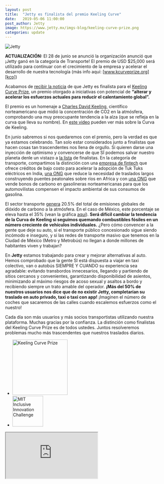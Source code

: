 ```yaml
---
layout: post
title:  "Jetty es finalista del premio Keeling Curve"
date:   2019-05-06 11:00:00
post_author: Jetty
image: https://www.jetty.mx/imgs-blog/keeling-curve-prize.png
categories: update
---
```

![Jetty]({{site.baseurl}}/imgs-blog/keeling-curve-prize.png)

<b>ACTUALIZACIÓN:</b> El 28 de junio se anunció la organización anunció que ¡Jetty ganó en la categoría de Transporte! El premio de USD $25,000 será utilizado para continuar con el crecimiento de la empresa y acelerar el desarrollo de nuestra tecnología (más info aquí: [www.kcurveprize.org][kcp])

Acabamos de [recibir la noticia][noticia] de que Jetty es finalista para el [Keeling Curve Prize,][keeling] un premio otorgado a iniciativas con potencial de <b>“alterar y acelerar los esfuerzos actuales para reducir el calentamiento global”.</b>

El premio es un homenaje a [Charles David Keeling,][charles] científico norteamericano que midió la concentración de CO2 en la atmósfera, comprobando una muy preocupante tendencia a la alza (que se refleja en la curva que lleva su nombre). En [este video][video] pueden ver más sobre la Curva de Keeling.

En junio sabremos si nos quedaremos con el premio, pero la verdad es que ya estamos celebrando. Tan solo estar considerados junto a finalistas que hacen cosas tan trascendentes nos llena de orgullo. Si quieren darse una inyección de optimismo y convencerse de que SÍ podemos salvar nuestro planeta denle un vistazo a [la lista][noticia] de finalistas. En la categoría de transporte, compartimos la distinción con una [empresa de fintech][tree] que ofrece créditos de bajo costo para acelerar la adopción de Tuk Tuks eléctricos en India, [una ONG][ong] que reduce la necesidad de traslados largos construyendo puentes peatonales sobre ríos en Africa y con [una ONG][ong2] que vende bonos de carbono en gasolineras norteamericanas para que los automovilistas compensen el impacto ambiental de sus consumos de gasolina.

El sector transporte [genera][genera] 20.5% del total de emisiones globales de dióxido de carbono a la atmósfera. En el caso de México, este porcentaje se eleva hasta el 35% (vean la gráfica [aquí][grafica]). <b>Será difícil cambiar la tendencia de la Curva de Keeling si seguimos quemando combustibles fósiles en un número creciente de vehículos individuales.</b> ¿Pero cómo convencer a la gente que deje su auto, si el transporte público concesionado sigue siendo incómodo e inseguro, y si las redes de transporte masivo que tenemos en la Ciudad de México (Metro y Metrobús) no llegan a donde millones de habitantes viven y trabajan?

En <b>Jetty</b> estamos trabajando para crear y mejorar alternativas al auto. Hemos comprobado que la gente SI está dispuesta a viajar en taxi colectivo, van o autobús SIEMPRE Y CUANDO su experiencia sea agradable: evitando transbordos innecesarios, llegando y partiendo de sitios cercanos y convenientes, garantizando disponibilidad de asientos, minimizando al máximo riesgos de acoso sexual y asaltos a bordo y recibiendo siempre un trato amable del operador. <b>¡Más del 50% de nuestros usuarios nos dice que de no existir Jetty, completarían su traslado en auto privado, taxi o taxi con app!</b> ¡Imaginen el número de coches que sacaremos de las calles cuando escalemos esfuerzos como el nuestro!

Cada día son más usuarios y más socios transportistas utilizando nuestra plataforma. Muchas gracias por la confianza. La distinción como finalistas del Keeling Curve Prize es de todos ustedes. Juntos resolveremos problemas mucho más trascendentes que nuestros traslados diarios.

<div class="col-md-12 text-center" style="margin-top: 0px">
  <ul class="alianzas">
    <li>
      <a href="https://www.kcurveprize.org" target="_blank">
        <img src="{{site.baseurl}}/imgs-prensa/keeling-curve.png" alt="Keeling Curve Prize" style="width: 180px;">
      </a>
    </li>
    <li>
      <a href="https://www.mitinclusiveinnovation.com" target="_blank">
        <img src="{{site.baseurl}}/imgs-prensa/MIT-IIC.png" alt="MIT Inclusive Innovation Challenge" style="width: 100px;">
      </a>
    </li>
  </ul>
</div>

<div class="col-md-12 embed-responsive embed-responsive-16by9">
  <iframe class="embed-responsive-item" src="https://www.youtube.com/embed/rEbE5fcnFVs" allowfullscreen></iframe>
</div>

[kcp]:https://www.kcurveprize.org
[noticia]:https://www.kcurveprize.org/2019-finalists
[keeling]:https://www.kcurveprize.org
[charles]:https://es.m.wikipedia.org/wiki/Charles_David_Keeling
[video]:https://youtu.be/rEbE5fcnFVs
[tree]:https://www.threewheelsunited.com
[ong]:https://bridgestoprosperity.org
[ong2]:https://greengasmovement.org
[genera]:https://greengasmovement.org
[grafica]:https://data.worldbank.org/indicator/EN.CO2.TRAN.ZS?contextual=aggregate&end=2014&locations=MX&start=1972&view=chart

